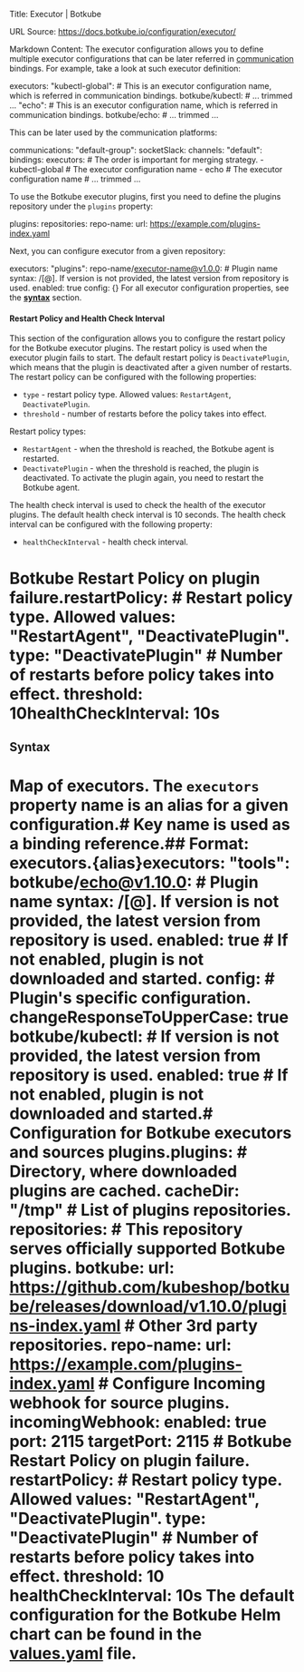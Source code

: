 Title: Executor | Botkube

URL Source: https://docs.botkube.io/configuration/executor/

Markdown Content:
The executor configuration allows you to define multiple executor configurations that can be later referred in [communication](https://docs.botkube.io/configuration/communication) bindings. For example, take a look at such executor definition:

executors:  "kubectl-global": # This is an executor configuration name, which is referred in communication bindings.    botkube/kubectl:      # ... trimmed ...  "echo": # This is an executor configuration name, which is referred in communication bindings.    botkube/echo:      # ... trimmed ...

This can be later used by the communication platforms:

communications:  "default-group":    socketSlack:      channels:        "default":          bindings:            executors: # The order is important for merging strategy.              - kubectl-global # The executor configuration name              - echo # The executor configuration name          # ... trimmed ...

To use the Botkube executor plugins, first you need to define the plugins repository under the `plugins` property:

plugins:  repositories:    repo-name:      url: https://example.com/plugins-index.yaml

Next, you can configure executor from a given repository:

executors:  "plugins":    repo-name/executor-name@v1.0.0: # Plugin name syntax: <repo>/<plugin>[@<version>]. If version is not provided, the latest version from repository is used. enabled: true config: {} For all executor configuration properties, see the [**syntax**](#syntax) section.

#### Restart Policy and Health Check Interval[​](#restart-policy-and-health-check-interval"DirectlinktoRestartPolicyandHealthCheckInterval")

This section of the configuration allows you to configure the restart policy for the Botkube executor plugins. The restart policy is used when the executor plugin fails to start. The default restart policy is `DeactivatePlugin`, which means that the plugin is deactivated after a given number of restarts. The restart policy can be configured with the following properties:

*   `type` - restart policy type. Allowed values: `RestartAgent`, `DeactivatePlugin`.
*   `threshold` - number of restarts before the policy takes into effect.

Restart policy types:

*   `RestartAgent` - when the threshold is reached, the Botkube agent is restarted.
*   `DeactivatePlugin` - when the threshold is reached, the plugin is deactivated. To activate the plugin again, you need to restart the Botkube agent.

The health check interval is used to check the health of the executor plugins. The default health check interval is 10 seconds. The health check interval can be configured with the following property:

*   `healthCheckInterval` - health check interval.

# Botkube Restart Policy on plugin failure.restartPolicy:  # Restart policy type. Allowed values: "RestartAgent", "DeactivatePlugin".  type: "DeactivatePlugin"  # Number of restarts before policy takes into effect.  threshold: 10healthCheckInterval: 10s

Syntax[​](#syntax"DirectlinktoSyntax")
------------------------------------------

# Map of executors. The `executors` property name is an alias for a given configuration.# Key name is used as a binding reference.## Format: executors.{alias}executors:  "tools":    botkube/echo@v1.10.0: # Plugin name syntax: <repo>/<plugin>[@<version>]. If version is not provided, the latest version from repository is used. enabled: true # If not enabled, plugin is not downloaded and started. config: # Plugin's specific configuration. changeResponseToUpperCase: true botkube/kubectl: # If version is not provided, the latest version from repository is used. enabled: true # If not enabled, plugin is not downloaded and started.# Configuration for Botkube executors and sources plugins.plugins: # Directory, where downloaded plugins are cached. cacheDir: "/tmp" # List of plugins repositories. repositories: # This repository serves officially supported Botkube plugins. botkube: url: https://github.com/kubeshop/botkube/releases/download/v1.10.0/plugins-index.yaml # Other 3rd party repositories. repo-name: url: https://example.com/plugins-index.yaml # Configure Incoming webhook for source plugins. incomingWebhook: enabled: true port: 2115 targetPort: 2115 # Botkube Restart Policy on plugin failure. restartPolicy: # Restart policy type. Allowed values: "RestartAgent", "DeactivatePlugin". type: "DeactivatePlugin" # Number of restarts before policy takes into effect. threshold: 10 healthCheckInterval: 10s The default configuration for the Botkube Helm chart can be found in the [values.yaml](https://github.com/kubeshop/botkube/blob/main/helm/botkube/values.yaml) file.
